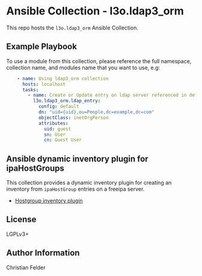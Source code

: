 Ansible Collection - l3o.ldap3_orm
==================================

This repo hosts the ``l3o.ldap3_orm`` Ansible Collection.

Example Playbook
----------------

To use a module from this collection, please reference the full namespace,
collection name, and modules name that you want to use, e.g: 

```yaml
    - name: Using ldap3_orm collection
      hosts: localhost
      tasks:
        - name: Create or Update entry on ldap server referenced in default
          l3o.ldap3_orm.ldap_entry:
            config: default
            dn: "uid={uid},ou=People,dc=example,dc=com"
            objectClass: inetOrgPerson
            attributes:
              uid: guest
              sn: User
              cn: Guest User
```

Ansible dynamic inventory plugin for ipaHostGroups
--------------------------------------------------

This collection provides a dynamic inventory plugin for creating an inventory
from ``ipaHostGroup`` entries on a freeipa server.

* [Hostgroup inventory plugin](README-freeipa_ldap3_orm.md)


License
-------

LGPLv3+

Author Information
------------------

Christian Felder
